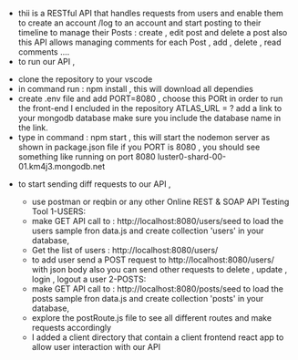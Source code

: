 
* thii is a RESTful API  that handles requests from users and enable them 
to create an account /log to an account  and start posting to their timeline
to manage their Posts : create , edit post and delete a post 
also this API allows managing  comments for each Post , add , delete , read comments .... 
* to run our API , 
 - clone the repository to your vscode
 - in command run : npm install   , this will download all dependies
 - create  .env file and  add 
        PORT=8080 , choose this PORt in order to run the front-end I encluded in the  repository
        ATLAS_URL = ?  add a link to your mongodb database  make sure you include the database name in the link.
 - type in command : npm start  , this will start the nodemon server as shown in package.json file
   if you PORT is 8080 , you should see  something like
         running on port 8080 
         luster0-shard-00-01.km4j3.mongodb.net 
* to start sending diff requests to our API , 
  - use postman or reqbin or any other Online REST & SOAP API Testing Tool
  1-USERS:         
   - make  GET API call to : http://localhost:8080/users/seed  to load the users sample fron data.js and create
               collection 'users' in your database,     
   - Get the list of users : http://localhost:8080/users/
   - to add user send a POST request to http://localhost:8080/users/ with json body 
   also you can send other requests to  delete , update , login , logout a user
  2-POSTS:   
   - make  GET API call to : http://localhost:8080/posts/seed  to load the posts sample fron data.js and create
               collection 'posts' in your database,  
   - explore the postRoute.js file  to see all different routes and make requests accordingly  

   * I added a client directory that contain a client frontend react app to allow user interaction  with our API        
